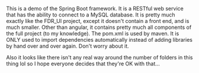 This is a demo of the Spring Boot framework. It is a RESTful web service that has the ability to connect to a MySQL
database. It is pretty much exactly like the FDR_UI project, except it doesn't contain a front end, and is much smaller.
Other than angular, it contains pretty much all components of the full project (to my knowledge). The pom.xml is used by
maven. It is ONLY used to import dependencies automatically instead of adding libraries by hand over and over again. Don't
worry about it.

Also it looks like there isn't any real way around the number of folders in this thing lol so I hope everyone decides
that they're OK with that...